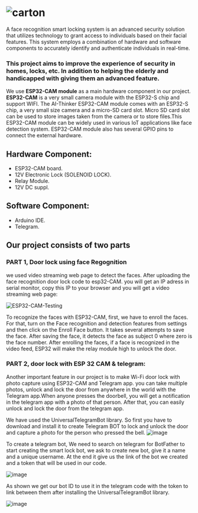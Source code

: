    # ![carton](https://github.com/somia76/IOT-Smart-Locking-System/assets/96308502/6666c93a-cad1-4132-bb49-a1b8e096afd6)

 A face recognition smart locking system is an advanced security solution that utilizes technology to grant access to individuals based on their facial features. This system employs a combination of hardware and software components to accurately identify and authenticate individuals in real-time.
### This project aims to improve the experience of security in homes, locks, etc. In addition to helping the elderly and handicapped with giving them an advanced feature.

We use **ESP32-CAM module** as a main hardware component in our project. **ESP32-CAM** is a very small camera module with the ESP32-S chip and support WIFI. The AI-Thinker ESP32-CAM module comes with an ESP32-S chip, a very small size camera and a micro-SD card slot. Micro SD card slot can be used to store images taken from the camera or to store files.This ESP32-CAM module can be widely used in various IoT applications like face detection system. ESP32-CAM module also has several GPIO pins to connect the external hardware.


## Hardware Component:
* ESP32-CAM board.
* 12V Electronic Lock (SOLENOID LOCK).
* Relay Module.
* 12V DC suppl.
 
## Software Component:
* Arduino IDE. 
* Telegram.




## Our project consists of two parts
### PART 1, Door lock using face Regognition
we used video streaming web page to detect the faces. After uploading the face recognition door lock code to esp32-CAM. you will get an IP adress in serial monitor, copy this IP to your browser and you will get a video streaming web page: 

![ESP32-CAM-Testing](https://github.com/somia76/IOT-Smart-Locking-System/assets/96308502/e1c9844b-36b5-41cd-9d8d-dfd6fec7eb4f)

 To recognize the faces with ESP32-CAM, first, we have to enroll the faces. For that, turn on the Face recognition and detection features from settings and then click on the Enroll Face button. It takes several attempts to save the face. After saving the face, it detects the face as subject 0 where zero is the face number.
 After enrolling the faces, if a face is recognized in the video feed, ESP32 will make the relay module high to unlock the door.
 
###  PART 2, door lock with ESP 32 CAM & telegram:
Another important feature in our project is to make Wi-Fi door lock with photo capture using ESP32-CAM and Telegram app. you can take multiple photos, unlock and lock the door from anywhere in the world with the Telegram app.When anyone presses the doorbell, you will get a notification in the telegram app with a photo of that person. After that, you can easily unlock and lock the door from the telegram app.

We have used the UniversalTelegramBot library. So first you have to download and install it to create Telegram BOT to lock and unlock the door and capture a photo for the person who pressed the bell. 
![image](https://github.com/somia76/IOT-Smart-Locking-System/assets/96308502/91330bc8-e544-412e-a59d-85c96a038c89)

To create a telegram bot, We need to search on telegram for BotFather to start creating the smart lock bot, we ask to create new bot, give it a name and a unique username. At the end it give us the link of the bot we created and a token that will be used in our code.

![image](https://github.com/somia76/IOT-Smart-Locking-System/assets/96308502/a90ad0cd-589c-482a-b424-3f3341b9f0a7)

As shown we get our bot ID to use it in the telegram code with the token to link between them after installing the UniversalTelegramBot library.  

![image](https://github.com/somia76/IOT-Smart-Locking-System/assets/96308502/bb40e62f-20fb-45fd-a72e-4fb5bb51fdf2)







